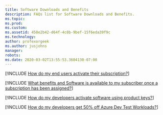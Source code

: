 ```yaml
---
title: Software Downloads and Benefits
description: FAQs list for Software Downloads and Benefits.
ms.topic: 
ms.prod: 
ms.custom: 
ms.assetid: 458e2b42-d64f-4c8b-9bef-15f6eda39f9c
ms.technology: 
author: profexorgeek
ms.author: jusjohns
manager: 
robots: 
ms.date: 2020-03-02T13:55:53.3604130-07:00
---
```


[!INCLUDE [How do my end users activate their subscription?](group2_1.md)]

[!INCLUDE [What benefits and Software is available to my subscriber once a subscription has been assigned?](group2_2.md)]

[!INCLUDE [How do my developers activate software using product keys?](group2_3.md)]

[!INCLUDE [How do my developers get 50% off Azure Dev Test Workloads?](group2_4.md)]

